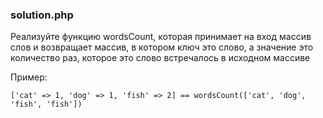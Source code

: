 ### solution.php

Реализуйте функцию wordsCount, которая принимает на вход массив слов и возвращает массив, в котором ключ это слово, а
значение это количество раз, которое это слово встречалось в исходном массиве

Пример:

    ['cat' => 1, 'dog' => 1, 'fish' => 2] == wordsCount(['cat', 'dog', 'fish', 'fish'])
